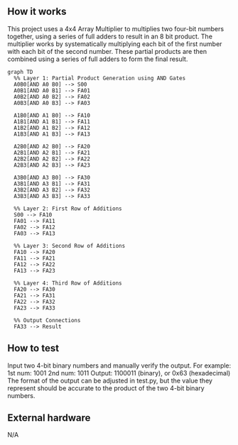 <!---

This file is used to generate your project datasheet. Please fill in the information below and delete any unused
sections.

You can also include images in this folder and reference them in the markdown. Each image must be less than
512 kb in size, and the combined size of all images must be less than 1 MB.
-->

## How it works

This project uses a 4x4 Array Multiplier to multiplies two four-bit numbers together, using a series of full adders to result in an 8 bit product. The multiplier works by systematically multiplying each bit of the first number with each bit of the second number. These partial products are then combined using a series of full adders to form the final result.
```mermaid
graph TD
  %% Layer 1: Partial Product Generation using AND Gates
  A0B0[AND A0 B0] --> S00
  A0B1[AND A0 B1] --> FA01
  A0B2[AND A0 B2] --> FA02
  A0B3[AND A0 B3] --> FA03

  A1B0[AND A1 B0] --> FA10
  A1B1[AND A1 B1] --> FA11
  A1B2[AND A1 B2] --> FA12
  A1B3[AND A1 B3] --> FA13

  A2B0[AND A2 B0] --> FA20
  A2B1[AND A2 B1] --> FA21
  A2B2[AND A2 B2] --> FA22
  A2B3[AND A2 B3] --> FA23

  A3B0[AND A3 B0] --> FA30
  A3B1[AND A3 B1] --> FA31
  A3B2[AND A3 B2] --> FA32
  A3B3[AND A3 B3] --> FA33

  %% Layer 2: First Row of Additions
  S00 --> FA10
  FA01 --> FA11
  FA02 --> FA12
  FA03 --> FA13

  %% Layer 3: Second Row of Additions
  FA10 --> FA20
  FA11 --> FA21
  FA12 --> FA22
  FA13 --> FA23

  %% Layer 4: Third Row of Additions
  FA20 --> FA30
  FA21 --> FA31
  FA22 --> FA32
  FA23 --> FA33

  %% Output Connections
  FA33 --> Result

```


## How to test

Input two 4-bit binary numbers and manually verify the output.
For example:
1st num: 1001
2nd num: 1011
Output: 1100011 (binary), or 0x63 (hexadecimal)
The format of the output can be adjusted in test.py, but the value they represent should be accurate to the product of the two 4-bit binary numbers.
## External hardware
N/A
